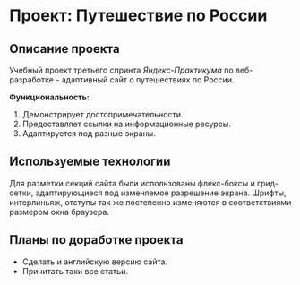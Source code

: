 # Проект: Путешествие по России

## Описание проекта
Учебный проект третьего спринта *Яндекс-Практикума* по веб-разработке - адаптивный сайт о путешествиях по России.  
  
**Функциональность:**  
1. Демонстрирует достопримечательности.  
2. Предоставляет ссылки на информационные ресурсы.  
3. Адаптируется под разные экраны.  
## Используемые технологии
Для разметки секций сайта были использованы флекс-боксы и грид-сетки, адаптирующиеся под изменяемое разрешение экрана. Шрифты, интерлиньяж, отступы так же постепенно изменяются в соответствиями размером окна браузера.  
## Планы по доработке проекта
* Сделать и английскую версию сайта.
* Причитать таки все статьи.